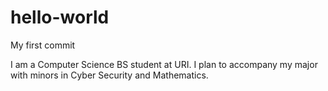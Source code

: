 # hello-world
My first commit

I am a Computer Science BS student at URI. 
I plan to accompany my major with minors in Cyber Security
and Mathematics. 
